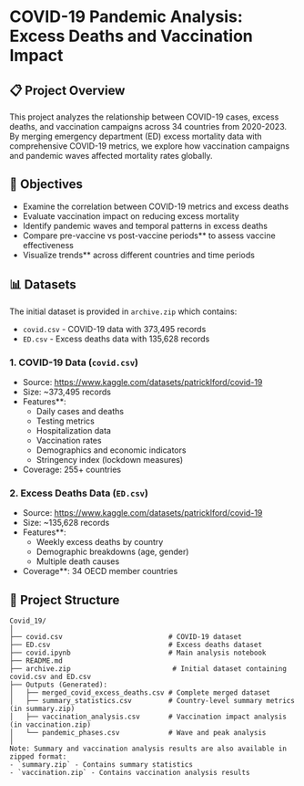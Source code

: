 # COVID-19 Pandemic Analysis: Excess Deaths and Vaccination Impact

## 📋 Project Overview

This project analyzes the relationship between COVID-19 cases, excess deaths, and vaccination campaigns across 34 countries from 2020-2023. By merging emergency department (ED) excess mortality data with comprehensive COVID-19 metrics, we explore how vaccination campaigns and pandemic waves affected mortality rates globally.

## 🎯 Objectives

- Examine the correlation between COVID-19 metrics and excess deaths
- Evaluate vaccination impact on reducing excess mortality
- Identify pandemic waves and temporal patterns in excess deaths
- Compare pre-vaccine vs post-vaccine periods** to assess vaccine effectiveness
- Visualize trends** across different countries and time periods

## 📊 Datasets

The initial dataset is provided in `archive.zip` which contains:
- `covid.csv` - COVID-19 data with 373,495 records
- `ED.csv` - Excess deaths data with 135,628 records

### 1. COVID-19 Data (`covid.csv`)
- Source: https://www.kaggle.com/datasets/patricklford/covid-19
- Size: ~373,495 records
- Features**: 
  - Daily cases and deaths
  - Testing metrics
  - Hospitalization data
  - Vaccination rates
  - Demographics and economic indicators
  - Stringency index (lockdown measures)
- Coverage: 255+ countries

### 2. Excess Deaths Data (`ED.csv`)
- Source: https://www.kaggle.com/datasets/patricklford/covid-19
- Size: ~135,628 records
- Features**:
  - Weekly excess deaths by country
  - Demographic breakdowns (age, gender)
  - Multiple death causes
- Coverage**: 34 OECD member countries

## 🔧 Project Structure

```
Covid_19/
│
├── covid.csv                          # COVID-19 dataset
├── ED.csv                             # Excess deaths dataset
├── covid.ipynb                        # Main analysis notebook
├── README.md                          
├── archive.zip                         # Initial dataset containing covid.csv and ED.csv
├── Outputs (Generated):
│   ├── merged_covid_excess_deaths.csv # Complete merged dataset
│   ├── summary_statistics.csv         # Country-level summary metrics (in summary.zip)
│   ├── vaccination_analysis.csv       # Vaccination impact analysis (in vaccination.zip)
│   └── pandemic_phases.csv            # Wave and peak analysis
│
Note: Summary and vaccination analysis results are also available in zipped format:
- `summary.zip` - Contains summary statistics
- `vaccination.zip` - Contains vaccination analysis results
```


